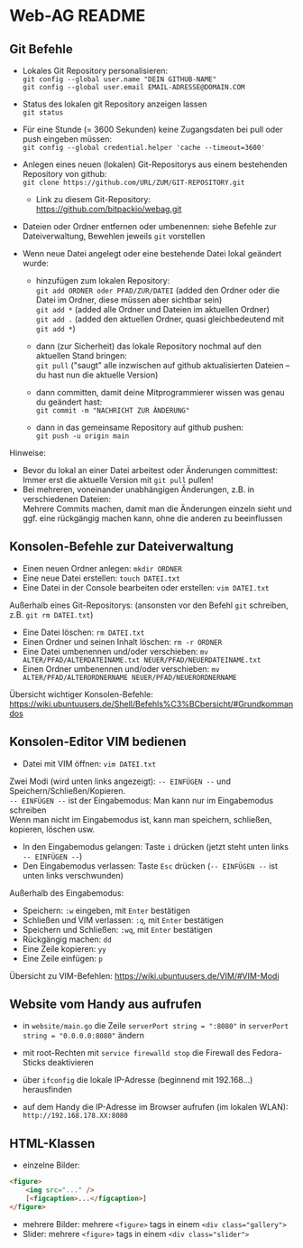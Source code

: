 Web-AG README
=============

Git Befehle
-----------

- Lokales Git Repository personalisieren:  
	`git config --global user.name "DEIN GITHUB-NAME"`  
	`git config --global user.email EMAIL-ADRESSE@DOMAIN.COM`

- Status des lokalen git Repository anzeigen lassen  
	`git status`

- Für eine Stunde (= 3600 Sekunden) keine Zugangsdaten bei pull oder push eingeben müssen:  
	`git config --global credential.helper 'cache --timeout=3600'`

- Anlegen eines neuen (lokalen) Git-Repositorys aus einem bestehenden Repository von github:  
	`git clone https://github.com/URL/ZUM/GIT-REPOSITORY.git`
	- Link zu diesem Git-Repository: https://github.com/bitpackio/webag.git

- Dateien oder Ordner entfernen oder umbenennen: siehe Befehle zur Dateiverwaltung, Bewehlen jeweils `git` vorstellen

- Wenn neue Datei angelegt oder eine bestehende Datei lokal geändert wurde:
	- hinzufügen zum lokalen Repository:  
	`git add ORDNER oder PFAD/ZUR/DATEI` (added den Ordner oder die Datei im Ordner, diese müssen aber sichtbar sein)  
	`git add *` (added alle Ordner und Dateien im aktuellen Ordner)  
	`git add .` (added den aktuellen Ordner, quasi gleichbedeutend mit `git add *`)

	- dann (zur Sicherheit) das lokale Repository nochmal auf den aktuellen Stand bringen:  
	`git pull` ("saugt" alle inzwischen auf github aktualisierten Dateien – du hast nun die aktuelle Version)

	- dann committen, damit deine Mitprogrammierer wissen was genau du geändert hast:  
	`git commit -m "NACHRICHT ZUR ÄNDERUNG"`

	- dann in das gemeinsame Repository auf github pushen:  
	`git push -u origin main`

Hinweise:
- Bevor du lokal an einer Datei arbeitest oder Änderungen committest: Immer erst die aktuelle Version mit `git pull` pullen!
- Bei mehreren, voneinander unabhängigen Änderungen, z.B. in verschiedenen Dateien:  
	Mehrere Commits machen, damit man die Änderungen einzeln sieht und ggf. eine rückgängig machen kann, ohne die anderen zu beeinflussen


Konsolen-Befehle zur Dateiverwaltung
------------------------------------

- Einen neuen Ordner anlegen: `mkdir ORDNER`
- Eine neue Datei erstellen: `touch DATEI.txt`
- Eine Datei in der Console bearbeiten oder erstellen: `vim DATEI.txt`

Außerhalb eines Git-Repositorys: (ansonsten vor den Befehl `git` schreiben, z.B. `git rm DATEI.txt`)
- Eine Datei löschen: `rm DATEI.txt`
- Einen Ordner und seinen Inhalt löschen: `rm -r ORDNER`
- Eine Datei umbenennen und/oder verschieben: `mv ALTER/PFAD/ALTERDATEINAME.txt NEUER/PFAD/NEUERDATEINAME.txt`
- Einen Ordner umbenennen und/oder verschieben: `mv ALTER/PFAD/ALTERORDNERNAME NEUER/PFAD/NEUERORDNERNAME`

Übersicht wichtiger Konsolen-Befehle: https://wiki.ubuntuusers.de/Shell/Befehls%C3%BCbersicht/#Grundkommandos


Konsolen-Editor VIM bedienen
----------------------------

- Datei mit VIM öffnen: `vim DATEI.txt`

Zwei Modi (wird unten links angezeigt): `-- EINFÜGEN --` und Speichern/Schließen/Kopieren.  
`-- EINFÜGEN --` ist der Eingabemodus: Man kann nur im Eingabemodus schreiben  
Wenn man nicht im Eingabemodus ist, kann man speichern, schließen, kopieren, löschen usw.

- In den Eingabemodus gelangen: Taste `i` drücken (jetzt steht unten links `-- EINFÜGEN --`)
- Den Eingabemodus verlassen: Taste `Esc` drücken (`-- EINFÜGEN --` ist unten links verschwunden)

Außerhalb des Eingabemodus:
- Speichern: `:w` eingeben, mit `Enter` bestätigen
- Schließen und VIM verlassen: `:q`, mit `Enter` bestätigen
- Speichern und Schließen: `:wq`, mit `Enter` bestätigen
- Rückgängig machen: `dd`
- Eine Zeile kopieren: `yy`
- Eine Zeile einfügen: `p`

Übersicht zu VIM-Befehlen: https://wiki.ubuntuusers.de/VIM/#VIM-Modi


Website vom Handy aus aufrufen
------------------------------

- in `website/main.go` die Zeile `serverPort string = ":8080"` in `serverPort string = "0.0.0.0:8080"` ändern

- mit root-Rechten mit `service firewalld stop` die Firewall des Fedora-Sticks deaktivieren

- über `ifconfig` die lokale IP-Adresse (beginnend mit 192.168...) herausfinden

- auf dem Handy die IP-Adresse im Browser aufrufen (im lokalen WLAN): `http://192.168.178.XX:8080`


HTML-Klassen
------------

- einzelne Bilder:
```html
<figure>
	<img src="..." />
	[<figcaption>...</figcaption>]
</figure>
```
- mehrere Bilder: mehrere `<figure>` tags in einem `<div class="gallery">`
- Slider: mehrere `<figure>` tags in einem `<div class="slider">` 
